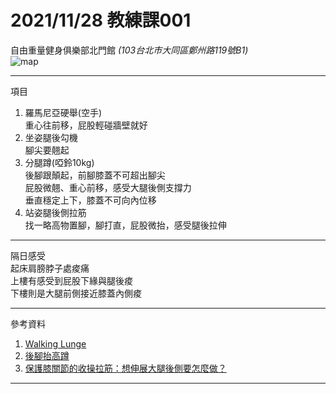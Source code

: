 2021/11/28 教練課001
===
自由重量健身俱樂部北門館 *(103台北市大同區鄭州路119號B1)*  
![map](https://maps.geoapify.com/v1/staticmap?style=osm-carto&width=450&height=300&center=lonlat:121.510818,25.050211&zoom=18.9911&marker=lonlat:121.51106269312896,25.05029073237199;color:%23ff0000;size:medium&apiKey=1b48259b810e48ddb151889f9ea58db0)  
***
項目
1. 羅馬尼亞硬舉(空手)  
    重心往前移，屁股輕碰牆壁就好  
2. 坐姿腿後勾機  
    腳尖要翹起  
3. 分腿蹲(啞鈴10kg)  
    後腳跟顛起，前腳膝蓋不可超出腳尖  
    屁股微翹、重心前移，感受大腿後側支撐力  
    垂直穩定上下，膝蓋不可向內位移  
4. 站姿腿後側拉筋  
    找一略高物置腳，腳打直，屁股微抬，感受腿後拉伸  
***
隔日感受  
    起床肩膀脖子處痠痛  
    上樓有感受到屁股下緣與腿後痠  
    下樓則是大腿前側接近膝蓋內側痠  
***
參考資料
1. [Walking Lunge](https://gymefit.tw/%E5%8B%95%E4%BD%9C%E6%95%99%E5%AE%A4/7555)
2. [後腳抬高蹲](https://gymefit.tw/teach/6874)
3. [保護膝關節的收操拉筋：想伸展大腿後側要怎麼做？](https://www.thenewslens.com/article/122623)
***
